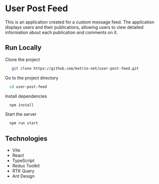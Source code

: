 # User Post Feed

This is an application created for a custom message feed. The application displays users and their publications, allowing users to view detailed information about each publication and comments on it.

## Run Locally

Clone the project

```bash
   git clone https://github.com/ketrin-net/user-post-feed.git
```

Go to the project directory

```bash
  cd user-post-feed
```

Install dependencies

```bash
  npm install
```

Start the server

```bash
  npm run start
```

## Technologies

- Vite
- React
- TypeScript
- Redux Toolkit
- RTK Query
- Ant Design
